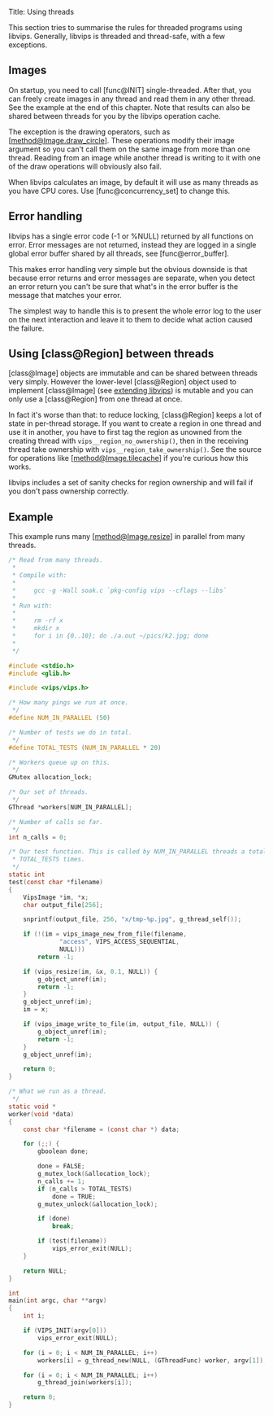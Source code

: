 Title: Using threads

This section tries to summarise the rules for threaded programs using
libvips. Generally, libvips is threaded and thread-safe, with a few
exceptions.

## Images

On startup, you need to call [func@INIT] single-threaded. After that,
you can freely create images in any thread and read them in any other
thread. See the example at the end of this chapter.
Note that results can also be shared between threads for you by the
libvips operation cache.

The exception is the drawing operators, such as [method@Image.draw_circle].
These operations modify their image argument so you can't call them on
the same image from more than one thread. Reading from an image while
another thread is writing to it with one of the draw operations will
obviously also fail.

When libvips calculates an image, by default it will use as many
threads as you have CPU cores. Use [func@concurrency_set] to change this.

## Error handling

libvips has a single error code (-1 or %NULL) returned by all functions
on error. Error messages are not returned, instead they are logged
in a single global error buffer shared by all threads, see
[func@error_buffer].

This makes error handling very simple but the obvious downside is that
because error returns and error messages are separate, when you
detect an error return you can't be
sure that what's in the error buffer is the message that matches your
error.

The simplest way to handle this is to present the whole error log to
the user on the next interaction and leave it to them to decide what
action caused the failure.

## Using [class@Region] between threads

[class@Image] objects are immutable and can be shared between
threads very simply. However the lower-level [class@Region] object
used to implement [class@Image] (see [extending libvips](extending.html)) is
mutable and you can only use a [class@Region] from one thread at once.

In fact it's worse than that: to reduce locking, [class@Region] keeps a
lot of state in per-thread storage. If you want to create a region in
one thread and use it in another, you have to first tag the region as
unowned from the creating thread with `vips__region_no_ownership()`, then
in the receiving thread take ownership with
`vips__region_take_ownership()`. See the source for operations like
[method@Image.tilecache] if you're curious how this works.

libvips includes a set of sanity checks for region ownership and will
fail if you don't pass ownership correctly.

## Example

This example runs many [method@Image.resize] in parallel from many threads.

```c
/* Read from many threads.
 *
 * Compile with:
 *
 *     gcc -g -Wall soak.c `pkg-config vips --cflags --libs`
 *
 * Run with:
 *
 *     rm -rf x
 *     mkdir x
 *     for i in {0..10}; do ./a.out ~/pics/k2.jpg; done
 *
 */

#include <stdio.h>
#include <glib.h>

#include <vips/vips.h>

/* How many pings we run at once.
 */
#define NUM_IN_PARALLEL (50)

/* Number of tests we do in total.
 */
#define TOTAL_TESTS (NUM_IN_PARALLEL * 20)

/* Workers queue up on this.
 */
GMutex allocation_lock;

/* Our set of threads.
 */
GThread *workers[NUM_IN_PARALLEL];

/* Number of calls so far.
 */
int n_calls = 0;

/* Our test function. This is called by NUM_IN_PARALLEL threads a total of
 * TOTAL_TESTS times.
 */
static int
test(const char *filename)
{
    VipsImage *im, *x;
    char output_file[256];

    snprintf(output_file, 256, "x/tmp-%p.jpg", g_thread_self());

    if (!(im = vips_image_new_from_file(filename,
              "access", VIPS_ACCESS_SEQUENTIAL,
              NULL)))
        return -1;

    if (vips_resize(im, &x, 0.1, NULL)) {
        g_object_unref(im);
        return -1;
    }
    g_object_unref(im);
    im = x;

    if (vips_image_write_to_file(im, output_file, NULL)) {
        g_object_unref(im);
        return -1;
    }
    g_object_unref(im);

    return 0;
}

/* What we run as a thread.
 */
static void *
worker(void *data)
{
    const char *filename = (const char *) data;

    for (;;) {
        gboolean done;

        done = FALSE;
        g_mutex_lock(&allocation_lock);
        n_calls += 1;
        if (n_calls > TOTAL_TESTS)
            done = TRUE;
        g_mutex_unlock(&allocation_lock);

        if (done)
            break;

        if (test(filename))
            vips_error_exit(NULL);
    }

    return NULL;
}

int
main(int argc, char **argv)
{
    int i;

    if (VIPS_INIT(argv[0]))
        vips_error_exit(NULL);

    for (i = 0; i < NUM_IN_PARALLEL; i++)
        workers[i] = g_thread_new(NULL, (GThreadFunc) worker, argv[1]);

    for (i = 0; i < NUM_IN_PARALLEL; i++)
        g_thread_join(workers[i]);

    return 0;
}
```
